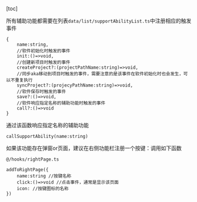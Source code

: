 [toc]

所有辅助功能都需要在列表`data/list/supportAbilityList.ts`中注册相应的触发事件

~~~
{
	name:string,
	//软件初始化时触发的事件
    init:()=>void,  
    //创建新项目时触发的事件
    createProject?:(projectPathName:string)=>void, 
    //同步aka移动到项目时触发的事件，需要注意的是该事件在软件初始化时也会发生，可以不重复执行
    syncProject?:(projecyPathName:string)=>void,
    //软件保存时触发的事件
    save?:()=>void, 
    //软件响应指定名称的辅助功能时触发的事件
    call?:()=>void 
}
~~~

通过该函数响应指定名称的辅助功能

~~~
callSupportAbility(name:string)
~~~

如果该功能存在弹窗or页面，建议在右侧功能栏注册一个按键：调用如下函数

`@/hooks/rightPage.ts`

~~~
addToRightPage({
	name:string //按键名称
	click:()=>void //点击事件，通常是显示该页面
	icon: //按键图标的名称
})
~~~

